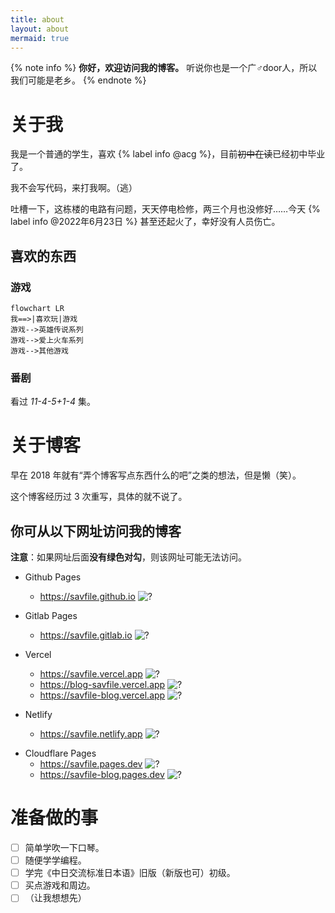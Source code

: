 ```yaml
---
title: about
layout: about
mermaid: true
---
```

{% note info %}
**你好，欢迎访问我的博客。**
听说你也是一个广♂door人，所以我们可能是老乡。
{% endnote %}

# 关于我
我是一个普通的学生，喜欢 {% label info @acg %}，目前~~初中在读~~已经初中毕业了。

我不会写代码，来打我啊。（逃）

吐槽一下，这栋楼的电路有问题，天天停电检修，两三个月也没修好……今天 {% label info @2022年6月23日 %} 甚至还起火了，幸好没有人员伤亡。

## 喜欢的东西
### 游戏
```mermaid
flowchart LR
我==>|喜欢玩|游戏
游戏-->英雄传说系列
游戏-->爱上火车系列
游戏-->其他游戏
```

<!--
- 英雄传说系列
    - 空之轨迹系列
        - 英雄传说（6）：空之轨迹FC
        - 英雄传说：空之轨迹SC
        - 英雄传说：空之轨迹the 3rd
    - 零/碧之轨迹系列
        - 英雄传说：零之轨迹
        - 英雄传说：碧之轨迹
    - 闪/创之轨迹系列
        - 英雄传说：闪之轨迹I
        - 英雄传说：闪之轨迹II
        - 英雄传说：闪之轨迹III
        - 英雄传说：闪之轨迹IX
        - 英雄传说：创之轨迹
    - ……

- 爱上火车系列
    - 爱上火车-Pure Station-
    - 爱上火车-Last Run!!-

- Mirror 系列
    - Mirror
    - Mirror 2: Project X

- ……
-->

### 番剧
看过 *11-4-5+1-4* 集。

# 关于博客
早在 2018 年就有“弄个博客写点东西什么的吧”之类的想法，但是懒（笑）。

这个博客经历过 3 次重写，具体的就不说了。

## 你可从以下网址访问我的博客
**注意**：如果网址后面**没有绿色对勾**，则该网址可能无法访问。
- Github Pages
    - https://savfile.github.io ![?](https://savfile.github.io/ok.svg)

- Gitlab Pages
    - https://savfile.gitlab.io ![?](https://savfile.gitlab.io/ok.svg)


- Vercel
    - https://savfile.vercel.app ![?](https://savfile.vercel.app/ok.svg)
    - https://blog-savfile.vercel.app ![?](https://blog-savfile.vercel.app/ok.svg)
    - https://savfile-blog.vercel.app ![?](https://savfile-blog.vercel.app/ok.svg)

- Netlify
    - https://savfile.netlify.app ![?](https://savfile.netlify.app/ok.svg)

<!--
- Bitbucket Cloud
    - https://savfile.bitbucket.io ![?](https://savfile.bitbucket.io/ok.svg)
-->

-  Cloudflare Pages
    - https://savfile.pages.dev ![?](https://savfile.pages.dev/ok.svg)
    - https://savfile-blog.pages.dev ![?](https://savfile-blog.pages.dev/ok.svg)

<!--
- Gitee Pages
    - https://savfile.gitee.io ![?](https://savfile.gitee.io/ok.svg)
-->

# 准备做的事
- [ ] 简单学吹一下口琴。
- [ ] 随便学学编程。
- [ ] 学完《中日交流标准日本语》旧版（新版也可）初级。
- [ ] 买点游戏和周边。
- [ ] （让我想想先）
